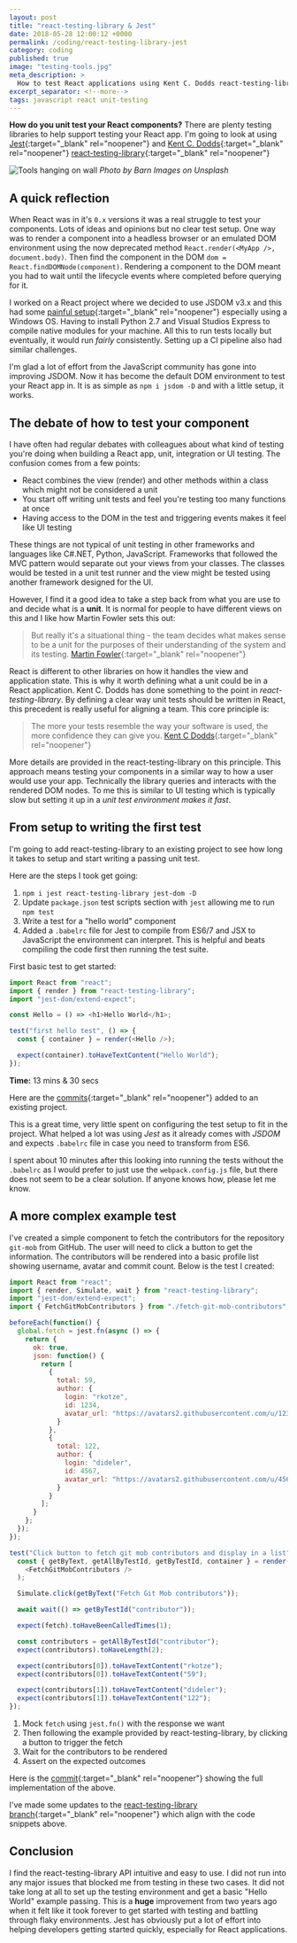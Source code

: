 ```yaml
---
layout: post
title: "react-testing-library & Jest"
date: 2018-05-28 12:00:12 +0000
permalink: /coding/react-testing-library-jest
category: coding
published: true
image: "testing-tools.jpg"
meta_description: >
  How to test React applications using Kent C. Dodds react-testing-library and Jest
excerpt_separator: <!--more-->
tags: javascript react unit-testing
---
```


**How do you unit test your React components?** There are plenty testing libraries to help support testing your React app. I'm going to look at using [Jest](https://facebook.github.io/jest){:target="\_blank" rel="noopener"} and [Kent C. Dodds](https://github.com/kentcdodds){:target="\_blank" rel="noopener"} [react-testing-library](https://github.com/kentcdodds/react-testing-library){:target="\_blank" rel="noopener"}

<!--more-->

![Tools hanging on wall](/images/testing-tools.jpg)
_Photo by Barn Images on Unsplash_

## A quick reflection

When React was in it's `0.x` versions it was a real struggle to test your components. Lots of ideas and opinions but no clear test setup. One way was to render a component into a headless browser or an emulated DOM environment using the now deprecated method `React.render(<MyApp />, document.body)`. Then find the component in the DOM `dom = React.findDOMNode(component)`. Rendering a component to the DOM meant you had to wait until
the lifecycle events where completed before querying for it.

I worked on a React project where we decided to use JSDOM v3.x and this had some [painful setup](https://github.com/jsdom/jsdom/tree/3.x#contextify){:target="\_blank" rel="noopener"} especially using a Windows OS. Having to install Python 2.7 and Visual Studios Express to compile native modules for your machine. All this to run tests locally but eventually, it would run _fairly_ consistently. Setting up a CI pipeline also had similar challenges.

I'm glad a lot of effort from the JavaScript community has gone into improving JSDOM. Now it has become the default DOM environment to test your React app in. It is as simple as `npm i jsdom -D` and with a little setup, it works.

## The debate of how to test your component

I have often had regular debates with colleagues about what kind of testing you're doing when building a React app, unit, integration or UI testing. The confusion comes from a few points:

- React combines the view (render) and other methods within a class which might not be considered a unit
- You start off writing unit tests and feel you're testing too many functions at once
- Having access to the DOM in the test and triggering events makes it feel like UI testing

These things are not typical of unit testing in other frameworks and languages like C#.NET, Python, JavaScript. Frameworks that followed the MVC pattern would separate out your views from your classes. The classes would be tested in a unit test runner and the view might be tested using another framework designed for the UI.

However, I find it a good idea to take a step back from what you are use to and decide what is a **unit**. It is normal for people to have different views on this and I like how Martin Fowler sets this out:

> But really it's a situational thing - the team decides what makes sense to be a unit for the purposes of their understanding of the system and its testing. [Martin Fowler]{:target="\_blank" rel="noopener"}

React is different to other libraries on how it handles the view and application state. This is why it worth defining what a unit could be in a React application. Kent C. Dodds has done something to the point in _react-testing-library_. By defining a clear way unit tests should be written in React, this precedent is really useful for aligning a team. This core principle is:

> The more your tests resemble the way your software is used, the more confidence they can give you. [Kent C Dodds]{:target="\_blank" rel="noopener"}

More details are provided in the react-testing-library on this principle. This approach means testing your components in a similar way to how a user would use your app. Technically the library queries and interacts with the rendered DOM nodes. To me this is similar to UI testing which is typically slow but setting it up in a _unit test environment makes it fast_.

## From setup to writing the first test

I'm going to add react-testing-library to an existing project to see how long it takes to setup and start writing a passing unit test.

Here are the steps I took get going:

1. `npm i jest react-testing-library jest-dom -D`
1. Update `package.json` test scripts section with `jest` allowing me to run `npm test`
1. Write a test for a "hello world" component
1. Added a `.babelrc` file for Jest to compile from ES6/7 and JSX to JavaScript the environment can interpret. This is helpful and beats compiling the code first then running the test suite.

First basic test to get started:

```javascript
import React from "react";
import { render } from "react-testing-library";
import "jest-dom/extend-expect";

const Hello = () => <h1>Hello World</h1>;

test("first hello test", () => {
  const { container } = render(<Hello />);

  expect(container).toHaveTextContent("Hello World");
});
```

**Time:** 13 mins & 30 secs

Here are the [commits][react testing library commit]{:target="\_blank" rel="noopener"} added to an existing project.

This is a great time, very little spent on configuring the test setup to fit in the project. What helped a lot was using _Jest_ as it already comes with _JSDOM_ and expects `.babelrc` file in case you need to transform from ES6.

I spent about 10 minutes after this looking into running the tests without the `.babelrc` as I would prefer to just use the `webpack.config.js` file, but there does not seem to be a clear solution. If anyone knows how, please let me know.

## A more complex example test

I've created a simple component to fetch the contributors for the repository `git-mob` from GitHub. The user will need to click a button to get the information. The contributors will be rendered into a basic profile list showing username, avatar and commit count. Below is the test I created:

```javascript
import React from "react";
import { render, Simulate, wait } from "react-testing-library";
import "jest-dom/extend-expect";
import { FetchGitMobContributors } from "./fetch-git-mob-contributors";

beforeEach(function() {
  global.fetch = jest.fn(async () => {
    return {
      ok: true,
      json: function() {
        return [
          {
            total: 59,
            author: {
              login: "rkotze",
              id: 1234,
              avatar_url: "https://avatars2.githubusercontent.com/u/1234?v=4"
            }
          },
          {
            total: 122,
            author: {
              login: "dideler",
              id: 4567,
              avatar_url: "https://avatars2.githubusercontent.com/u/4567?v=4"
            }
          }
        ];
      }
    };
  });
});

test("Click button to fetch git mob contributors and display in a list", async () => {
  const { getByText, getAllByTestId, getByTestId, container } = render(
    <FetchGitMobContributors />
  );

  Simulate.click(getByText("Fetch Git Mob contributors"));

  await wait(() => getByTestId("contributor"));

  expect(fetch).toHaveBeenCalledTimes(1);

  const contributors = getAllByTestId("contributor");
  expect(contributors).toHaveLength(2);

  expect(contributors[0]).toHaveTextContent("rkotze");
  expect(contributors[0]).toHaveTextContent("59");

  expect(contributors[1]).toHaveTextContent("dideler");
  expect(contributors[1]).toHaveTextContent("122");
});
```

1. Mock `fetch` using `jest.fn()` with the response we want
1. Then following the example provided by react-testing-library, by clicking a button to trigger the fetch
1. Wait for the contributors to be rendered
1. Assert on the expected outcomes

Here is the [commit][complex test commit]{:target="\_blank" rel="noopener"} showing the full implementation of the above.

I've made some updates to the [react-testing-library branch][updates to test branch]{:target="\_blank" rel="noopener"} which align with the code snippets above.

## Conclusion

I find the react-testing-library API intuitive and easy to use. I did not run into any major issues that blocked me from testing in these two cases. It did not take long at all to set up the testing environment and get a basic "Hello World" example passing. This is a **huge** improvement from two years ago when it felt like it took forever to get started with testing and battling through flaky environments. Jest has obviously put a lot of effort into helping developers getting started quickly, especially for React applications.

[martin fowler]: https://martinfowler.com/bliki/UnitTest.html
[kent c dodds]: https://twitter.com/kentcdodds/status/977018512689455106
[react testing library commit]: https://github.com/rkotze/universal-react-starter/commit/13cf721d561200bf09bbed43f0bbe116fb29f837
[complex test commit]: https://github.com/rkotze/universal-react-starter/commit/de44c12c2490838b619b194710ada9f1aff60d68
[updates to test branch]: https://github.com/rkotze/universal-react-starter/compare/react-testing-library
